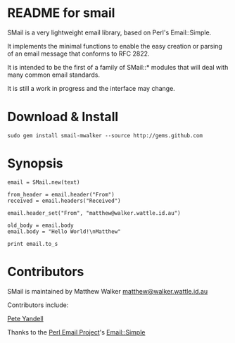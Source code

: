 README for smail
================

SMail is a very lightweight email library, based on Perl's Email::Simple.

It implements the minimal functions to enable the easy creation or parsing of an
email message that conforms to RFC 2822.

It is intended to be the first of a family of SMail::* modules that will deal with
many common email standards.

It is still a work in progress and the interface may change.

Download & Install
==================

    sudo gem install smail-mwalker --source http://gems.github.com

Synopsis
========

    email = SMail.new(text)

    from_header = email.header("From")
    received = email.headers("Received")

    email.header_set("From", "matthew@walker.wattle.id.au")

    old_body = email.body
    email.body = "Hello World!\nMatthew"

    print email.to_s


Contributors
============

SMail is maintained by Matthew Walker
[matthew@walker.wattle.id.au](mailto:matthew@walker.wattle.id.au)

Contributors include:

[Pete Yandell](http://github.com/notahat)

Thanks to the [Perl Email Project](http://emailproject.perl.org/)'s [Email::Simple](http://emailproject.perl.org/wiki/Email::Simple)
